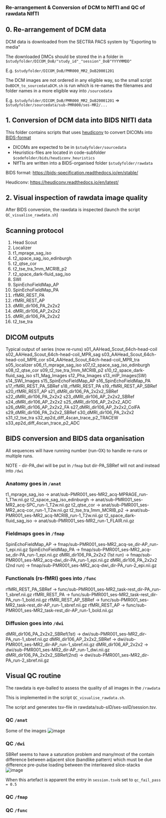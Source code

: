 ### Re-arrangement & Conversion of DCM to NIfTI and QC of rawdata NIfTI

## 0. Re-arrangement of DCM data

DCM data is downloaded from the SECTRA PACS system by "Exporting to media" 

The downloaded DMCs should be stored the in a folder in `$studyfolder/DICOM_DoB/"study_id"_"session"_DoB"YYYYMMDD"`

E.g. `$studyfolder/DICOM_DoB/PMR000_MR2_DoB20001201`

The DCM images are not ordered in any eligible way, so the small script `DoBDCM_to_sourcedataDCM.sh` is run which is re-names the filenames and folder names in a more eligible way into `/sourcedata`

E.g. `$studyfolder/DICOM_DoB/PMR000_MR2_DoB20001201` => `$studyfolder/sourcedata/sub-PMR000/ses-MR2/...` 

## 1. Conversion of DCM data into BIDS NIfTI data

This folder contains scripts that uses [heudiconv](https://heudiconv.readthedocs.io/en/latest/) to convert DICOMs into [BIDS-format](https://bids-specification.readthedocs.io/en/stable/)

- DICOMs are expected to be in `$studyfolder/sourcedata`
- Heuristics-files are located in code-subfolder `$codefolder/bids/heudiconv_heuristics`
- NIfTIs are written into a BIDS-organised folder `$studyfolder/rawdata`

BIDS format: https://bids-specification.readthedocs.io/en/stable/

Heudiconv: https://heudiconv.readthedocs.io/en/latest/

## 2. Visual inspection of rawdata image quality 

After BIDS conversion, the rawdata is inspected (launch the script `QC_visualise_rawdata.sh`)


## Scanning protocol 
1. Head Scout
2. Localizer
3. t1_mprage_sag_iso
4. t2_space_sag_iso_edinburgh
5. t2_qtse_cor
6. t2_tse_tra_1mm_MCRIB_p2
7. t2_space_dark-fluid_sag_iso
8. SWI
9. SpinEchoFieldMap_AP
10. SpinEchoFieldMap_PA
11. rfMRI_REST_PA
12. rfMRI_REST_AP
13. dMRI_dir106_PA_2x2x2
14. dMRI_dir106_AP_2x2x2
15. dMRI_dir106_PA_2x2x2
16. t2_tse_tra

## DICOM outputs
Typical output of series (now re-runs)
s01_AAHead_Scout_64ch-head-coil
s02_AAHead_Scout_64ch-head-coil_MPR_sag
s03_AAHead_Scout_64ch-head-coil_MPR_cor
s04_AAHead_Scout_64ch-head-coil_MPR_tra
s05_localizer
s06_t1_mprage_sag_iso
s07_t2_space_sag_iso_edinburgh
s08_t2_qtse_cor
s09_t2_tse_tra_1mm_MCRIB_p2
s10_t2_space_dark-fluid_sag_iso
s11_Mag_Images
s12_Pha_Images
s13_mIP_Images(SW)
s14_SWI_Images
s15_SpinEchoFieldMap_AP
s16_SpinEchoFieldMap_PA
s17_rfMRI_REST_PA_SBRef
s18_rfMRI_REST_PA
s19_rfMRI_REST_AP_SBRef
s20_rfMRI_REST_AP
s21_dMRI_dir106_PA_2x2x2_SBRef
s22_dMRI_dir106_PA_2x2x2
s23_dMRI_dir106_AP_2x2x2_SBRef
s24_dMRI_dir106_AP_2x2x2
s25_dMRI_dir106_AP_2x2x2_ADC
s26_dMRI_dir106_AP_2x2x2_FA
s27_dMRI_dir106_AP_2x2x2_ColFA
s29_dMRI_dir106_PA_2x2x2_SBRef
s30_dMRI_dir106_PA_2x2x2
s31_t2_tse_tra
s32_ep2d_diff_4scan_trace_p2_TRACEW
s33_ep2d_diff_4scan_trace_p2_ADC

## BIDS conversion and BIDS data organisation
All sequences will have running number (run-0X) to handle re-runs or multiple runs.

NOTE - dir-PA_dwi will be put in `/fmap` but dir-PA_SBRef will not and instead into `/dwi`

### Anatomy goes in `/anat`
t1_mprage_sag_iso		->	anat/sub-PMR001_ses-MR2_acq-MPRAGE_run-1_T1w.nii.gz
t2_space_sag_iso_edinburgh	->	anat/sub-PMR001_ses-MR2_acq-SPC_run-1_T2w.nii.gz
t2_qtse_cor			->	anat/sub-PMR001_ses-MR2_acq-cor_run-1_T2w.nii.gz
t2_tse_tra_1mm_MCRIB_p2		->	anat/sub-PMR001_ses-MR2_acq-MCRIB_run-1_T2w.nii.gz
t2_space_dark-fluid_sag_iso	->	anat/sub-PMR001_ses-MR2_run-1_FLAIR.nii.gz

### Fieldmaps goes in `/fmap`
SpinEchoFieldMap_AP		->	fmap/sub-PMR001_ses-MR2_acq-se_dir-AP_run-1_epi.nii.gz
SpinEchoFieldMap_PA		->	fmap/sub-PMR001_ses-MR2_acq-se_dir-PA_run-1_epi.nii.gz
dMRI_dir106_PA_2x2x2 (1st run)	->	fmap/sub-PMR001_ses-MR2_acq-dwi_dir-PA_run-1_epi.nii.gz
dMRI_dir106_PA_2x2x2 (2nd run)	->	fmap/sub-PMR001_ses-MR2_acq-dwi_dir-PA_run-2_epi.nii.gz

### Functionals (rs-fMRI) goes into `/func`
rfMRI_REST_PA_SBRef		->	func/sub-PMR001_ses-MR2_task-rest_dir-PA_run-1_sbref.nii.gz
rfMRI_REST_PA			->	func/sub-PMR001_ses-MR2_task-rest_dir-PA_run-1_bold.nii.gz
rfMRI_REST_AP_SBRef		->	func/sub-PMR001_ses-MR2_task-rest_dir-AP_run-1_sbref.nii.gz
rfMRI_REST_AP			->	func/sub-PMR001_ses-MR2_task-rest_dir-AP_run-1_bold.nii.gz

### Diffusion goes into `/dwi`
dMRI_dir106_PA_2x2x2_SBRef(1st)	->	dwi/sub-PMR001_ses-MR2_dir-PA_run-1_sbref.nii.gz
dMRI_dir106_AP_2x2x2_SBRef	->	dwi/sub-PMR001_ses-MR2_dir-AP_run-1_sbref.nii.gz
dMRI_dir106_AP_2x2x2		->	dwi/sub-PMR001_ses-MR2_dir-AP_run-1_dwi.nii.gz
dMRI_dir106_PA_2x2x2_SBRef(2nd)	->	dwi/sub-PMR001_ses-MR2_dir-PA_run-2_sbref.nii.gz


## Visual QC routine
The rawdata is eye-balled to assess the quality of all images in the `/rawdata`

This is implemented in the script `QC_visualise_rawdata.sh`.

The script and generates tsv-file in rawdata/sub-sID/ses-ssID/session.tsv.
### QC `/anat`

Some of the images
![image](https://user-images.githubusercontent.com/20419258/145401959-1ef76730-9231-4819-9331-a29d7e7b63ed.png)

### QC `/dwi`

SBRef seems to have a saturation problem and many/most of the contain difference between adjacent slice (bandlike pattern) which must be due difference pre-pulse loading between the interleaved slice-stacks  
![image](https://user-images.githubusercontent.com/20419258/145405106-a936af6d-7509-41e2-95de-e45f8a8111be.png)

When this artefact is apparent the entry in `session.tsv`is set to `qc_fail_pass = 0.5`

### QC `/fmap`


### QC `/func`
